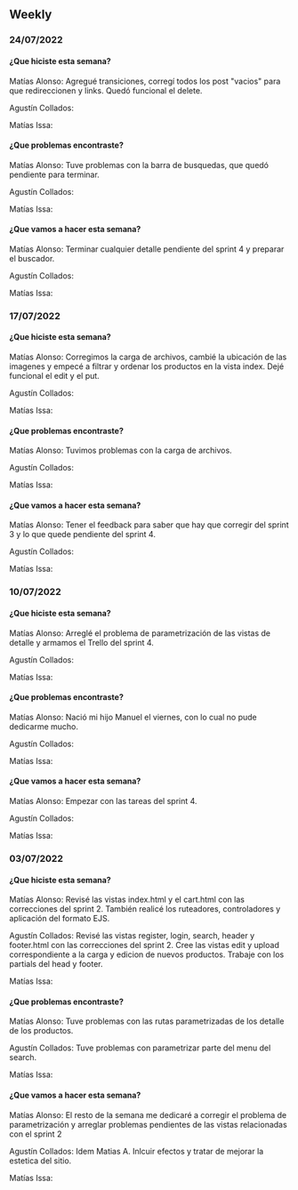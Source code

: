 ## Weekly

### 24/07/2022
#### ¿Que hiciste esta semana?
Matías Alonso: Agregué transiciones, corregí todos los post "vacios" para que redireccionen y links. Quedó funcional el delete.

Agustín Collados: 

Matías Issa:

#### ¿Que problemas encontraste?
Matías Alonso: Tuve problemas con la barra de busquedas, que quedó pendiente para terminar. 

Agustín Collados: 

Matías Issa:

#### ¿Que vamos a hacer esta semana?
Matías Alonso: Terminar cualquier detalle pendiente del sprint 4 y preparar el buscador.

Agustín Collados: 

Matías Issa:

### 17/07/2022
#### ¿Que hiciste esta semana?
Matías Alonso: Corregimos la carga de archivos, cambié la ubicación de las imagenes y empecé a filtrar y ordenar los productos en la vista index. Dejé funcional el edit y el put.

Agustín Collados: 

Matías Issa:

#### ¿Que problemas encontraste?
Matías Alonso: Tuvimos problemas con la carga de archivos.

Agustín Collados: 

Matías Issa:

#### ¿Que vamos a hacer esta semana?
Matías Alonso: Tener el feedback para saber que hay que corregir del sprint 3 y lo que quede pendiente del sprint 4.

Agustín Collados: 

Matías Issa:


### 10/07/2022
#### ¿Que hiciste esta semana?
Matías Alonso: Arreglé el problema de parametrización de las vistas de detalle y armamos el Trello del sprint 4.

Agustín Collados: 

Matías Issa:

#### ¿Que problemas encontraste?
Matías Alonso:  Nació mi hijo Manuel el viernes, con lo cual no pude dedicarme mucho.

Agustín Collados: 

Matías Issa:

#### ¿Que vamos a hacer esta semana?
Matías Alonso: Empezar con las tareas del sprint 4.

Agustín Collados: 

Matías Issa:

### 03/07/2022
#### ¿Que hiciste esta semana?
Matías Alonso: Revisé las vistas index.html y el cart.html con las correcciones del sprint 2. También realicé los ruteadores, controladores y aplicación del formato EJS.

Agustín Collados: Revisé las vistas register, login, search, header y footer.html con las correcciones del sprint 2. Cree las vistas edit y upload correspondiente a la carga y edicion de nuevos productos. Trabaje con los partials del head y footer.

Matías Issa:

#### ¿Que problemas encontraste?
Matías Alonso: Tuve problemas con las rutas parametrizadas de los detalle de los productos.

Agustín Collados: Tuve problemas con parametrizar parte del menu del search.

Matías Issa:

#### ¿Que vamos a hacer esta semana?
Matías Alonso: El resto de la semana me dedicaré a corregir el problema de parametrización y arreglar problemas pendientes de las vistas relacionadas con el sprint 2

Agustín Collados: Idem Matias A. Inlcuir efectos y tratar de mejorar la estetica del sitio.

Matías Issa: